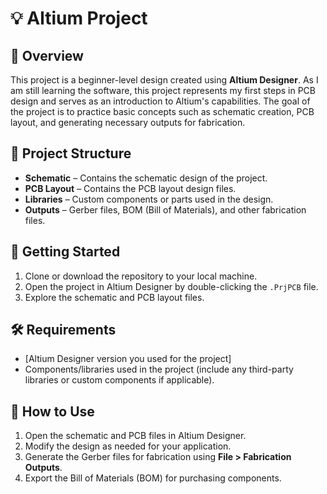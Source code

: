 # 💡 Altium Project

## 🧾 Overview  
This project is a beginner-level design created using **Altium Designer**. As I am still learning the software, this project represents my first steps in PCB design and serves as an introduction to Altium's capabilities. The goal of the project is to practice basic concepts such as schematic creation, PCB layout, and generating necessary outputs for fabrication.

## 📁 Project Structure  
-  **Schematic** – Contains the schematic design of the project.  
-  **PCB Layout** – Contains the PCB layout design files.  
-  **Libraries** – Custom components or parts used in the design.  
-  **Outputs** – Gerber files, BOM (Bill of Materials), and other fabrication files.  

## 🚀 Getting Started  

1.  Clone or download the repository to your local machine.  
2.  Open the project in Altium Designer by double-clicking the `.PrjPCB` file.  
3.  Explore the schematic and PCB layout files.  

## 🛠️ Requirements  
-  [Altium Designer version you used for the project]  
-  Components/libraries used in the project (include any third-party libraries or custom components if applicable).  

## 🧪 How to Use  
1.  Open the schematic and PCB files in Altium Designer.  
2.  Modify the design as needed for your application.  
3.  Generate the Gerber files for fabrication using **File > Fabrication Outputs**.  
4.  Export the Bill of Materials (BOM) for purchasing components.  


